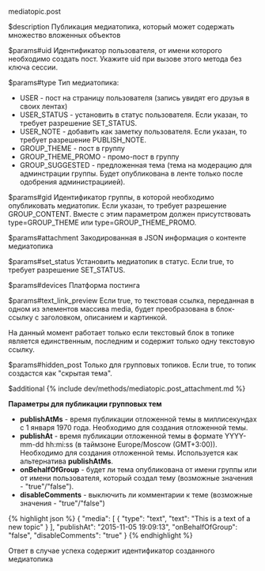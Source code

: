 mediatopic.post

$description
Публикация медиатопика, который может содержать множество вложенных объектов

$params#uid
Идентификатор пользователя, от имени которого необходимо создать пост. Укажите uid при вызове этого метода без ключа сессии.

$params#type
Тип медиатопика:

* USER - пост на страницу пользователя (запись увидят его друзья в своих лентах)
* USER_STATUS - установить в статус пользователя. Если указан, то требует разрешение SET_STATUS.
* USER_NOTE - добавить как заметку пользователя. Если указан, то требует разрешение PUBLISH_NOTE.
* GROUP_THEME - пост в группу
* GROUP_THEME_PROMO - промо-пост в группу
* GROUP_SUGGESTED - предложенная тема (тема на модерацию для админстрации группы. Будет опубликована в ленте только после одобрения администрациией).

$params#gid
Идентификатор группы, в которой необходимо опубликовать медиатопик. Если указан, то требует разрешение GROUP_CONTENT.
Вместе с этим параметром должен присутствовать type=GROUP_THEME или type=GROUP_THEME_PROMO.

$params#attachment
Закодированная в JSON информация о контенте медиатопика

$params#set_status
Установить медиатопик в статус. Если true, то требует разрешение SET_STATUS.

$params#devices
Платформа постинга

$params#text_link_preview
Если true, то текстовая ссылка, переданная в одном из элементов массива mediа, будет преобразована в блок-ссылку с заголовком, описанием и картинкой.

На данный момент работает только если текстовый блок в топике является единственным, последним и содержит только одну текстовую ссылку.

$params#hidden_post
Только для групповых топиков. Если true, то топик создастся как "скрытая тема".

$additional
{% include dev/methods/mediatopic.post_attachment.md %}

**Параметры для публикации групповых тем**

* **publishAtMs** - время публикации отложенной темы в миллисекундах c 1 января 1970 года. Необходимо для создания отложенной темы.
* **publishAt** - время публикации отложенной темы в формате YYYY-mm-dd hh:mi:ss (в таймзоне Europe/Moscow (GMT+3:00)). Необходимо для создания отложенной темы. Используется как альтернатива **publishAtMs**.
* **onBehalfOfGroup** - будет ли тема опубликована от имени группы или от имени пользователя, который создал тему (возможные значения - "true"/"false").
* **disableComments** - выключить ли комментарии к теме (возможные значения - "true"/"false")

{% highlight json %}
{
    "media": [
        {
            "type": "text",
            "text": "This is a text of a new topic"
        }
    ],
    "publishAt": "2015-11-05 19:09:13",
    "onBehalfOfGroup": "false",
    "disableComments": "true"
}
{% endhighlight %}

Ответ в случае успеха содержит идентификатор созданного медиатопика